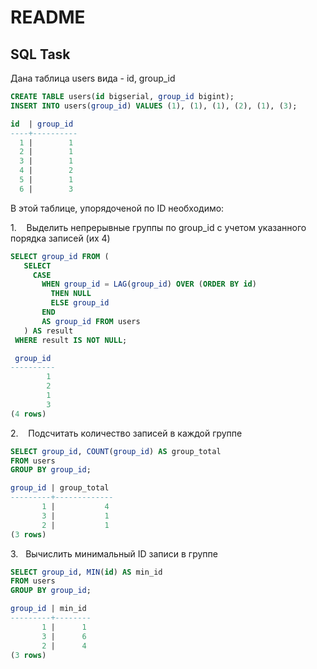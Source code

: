 # README

## SQL Task

Дана таблица users вида - id, group_id

```sql
CREATE TABLE users(id bigserial, group_id bigint);
INSERT INTO users(group_id) VALUES (1), (1), (1), (2), (1), (3); 

id  | group_id
----+----------
  1 |        1
  2 |        1
  3 |        1
  4 |        2
  5 |        1
  6 |        3
```

В этой таблице, упорядоченой по ID необходимо: 

1.    Выделить непрерывные группы по group_id с учетом указанного порядка записей (их 4) 

```sql
SELECT group_id FROM (
   SELECT
     CASE
       WHEN group_id = LAG(group_id) OVER (ORDER BY id)
         THEN NULL
         ELSE group_id
       END
       AS group_id FROM users
   ) AS result
 WHERE result IS NOT NULL;

 group_id
----------
        1
        2
        1
        3
(4 rows)
```

2.    Подсчитать количество записей в каждой группе 
```sql
SELECT group_id, COUNT(group_id) AS group_total
FROM users
GROUP BY group_id;

group_id | group_total
---------+-------------
       1 |           4
       3 |           1
       2 |           1
(3 rows)
```

3.   Вычислить минимальный ID записи в группе

```sql
SELECT group_id, MIN(id) AS min_id
FROM users
GROUP BY group_id;

group_id | min_id
---------+--------
       1 |      1
       3 |      6
       2 |      4
(3 rows)
```
